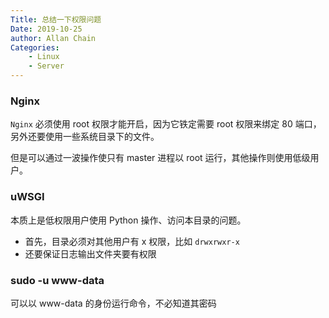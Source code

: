 ```yaml
---
Title: 总结一下权限问题
Date: 2019-10-25
author: Allan Chain
Categories: 
    - Linux
    - Server
---
```

### Nginx
`Nginx` 必须使用 root 权限才能开启，因为它铁定需要 root 权限来绑定 80 端口，另外还要使用一些系统目录下的文件。

但是可以通过一波操作使只有 master 进程以 root 运行，其他操作则使用低级用户。

### uWSGI
本质上是低权限用户使用 Python 操作、访问本目录的问题。

- 首先，目录必须对其他用户有 x 权限，比如 `drwxrwxr-x`
- 还要保证日志输出文件夹要有权限

### sudo -u www-data
可以以 www-data 的身份运行命令，不必知道其密码
